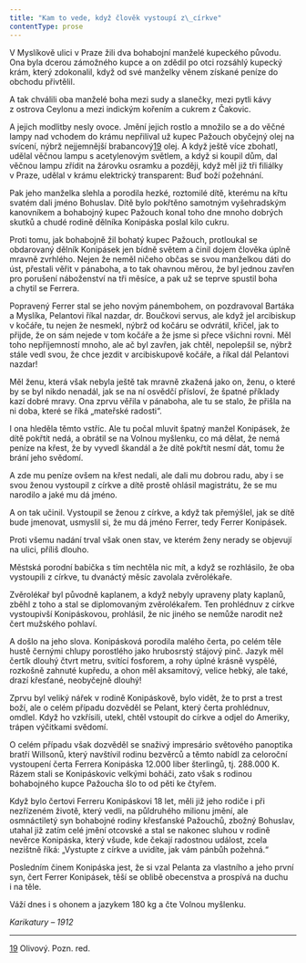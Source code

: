 ```yaml
---
title: "Kam to vede, když člověk vystoupí z\_církve"
contentType: prose
---
```


  

V Myslíkově ulici v Praze žili dva bohabojní manželé kupeckého původu. Ona byla dcerou zámožného kupce a on zdědil po otci rozsáhlý kupecký krám, který zdokonalil, když od své manželky věnem získané peníze do obchodu přivtělil.

A tak chválili oba manželé boha mezi sudy a slanečky, mezi pytli kávy z ostrova Ceylonu a mezi indickým kořením a cukrem z Čakovic.

A jejich modlitby nesly ovoce. Jmění jejich rostlo a množilo se a do věčné lampy nad vchodem do krámu nepřilíval už kupec Pažouch obyčejný olej na svícení, nýbrž nejjemnější brabancový[19](./resources/undefined) olej. A když ještě více zbohatl, udělal věčnou lampu s acetylenovým světlem, a když si koupil dům, dal věčnou lampu zřídit na žárovku osramku a později, když měl již tři filiálky v Praze, udělal v krámu elektrický transparent: Buď boží požehnání.

Pak jeho manželka slehla a porodila hezké, roztomilé dítě, kterému na křtu svatém dali jméno Bohuslav. Dítě bylo pokřtěno samotným vyšehradským kanovníkem a bohabojný kupec Pažouch konal toho dne mnoho dobrých skutků a chudé rodině dělníka Konipáska poslal kilo cukru.

Proti tomu, jak bohabojně žil bohatý kupec Pažouch, protloukal se obdarovaný dělník Konipásek jen bídně světem a činil dojem člověka úplně mravně zvrhlého. Nejen že neměl ničeho občas se svou manželkou dáti do úst, přestali věřit v pánaboha, a to tak ohavnou měrou, že byl jednou zavřen pro porušení náboženství na tři měsíce, a pak už se teprve spustil boha a chytil se Ferrera.

Popravený Ferrer stal se jeho novým pánembohem, on pozdravoval Bartáka a Myslíka, Pelantovi říkal nazdar, dr. Boučkovi servus, ale když jel arcibiskup v kočáře, tu nejen že nesmekl, nýbrž od kočáru se odvrátil, křičel, jak to přijde, že on sám nejede v tom kočáře a že jsme si přece všichni rovni. Měl toho nepříjemností mnoho, ale ač byl zavřen, jak chtěl, nepolepšil se, nýbrž stále vedl svou, že chce jezdit v arcibiskupově kočáře, a říkal dál Pelantovi nazdar!

Měl ženu, která však nebyla ještě tak mravně zkažená jako on, ženu, o které by se byl nikdo nenadál, jak se na ní osvědčí přísloví, že špatné příklady kazí dobré mravy. Ona zprvu věřila v pánaboha, ale tu se stalo, že přišla na ni doba, které se říká „mateřské radosti“.

I ona hleděla těmto vstříc. Ale tu počal mluvit špatný manžel Konipásek, že dítě pokřtít nedá, a obrátil se na Volnou myšlenku, co má dělat, že nemá peníze na křest, že by vyvedl škandál a že dítě pokřtít nesmí dát, tomu že brání jeho svědomí.

A zde mu peníze ovšem na křest nedali, ale dali mu dobrou radu, aby i se svou ženou vystoupil z církve a dítě prostě ohlásil magistrátu, že se mu narodilo a jaké mu dá jméno.

A on tak učinil. Vystoupil se ženou z církve, a když tak přemýšlel, jak se dítě bude jmenovat, usmyslil si, že mu dá jméno Ferrer, tedy Ferrer Konipásek.

Proti všemu nadání trval však onen stav, ve kterém ženy nerady se objevují na ulici, příliš dlouho.

Městská porodní babička s tím nechtěla nic mít, a když se rozhlásilo, že oba vystoupili z církve, tu dvanáctý měsíc zavolala zvěrolékaře.

Zvěrolékař byl původně kaplanem, a když nebyly upraveny platy kaplanů, zběhl z toho a stal se diplomovaným zvěrolékařem. Ten prohlédnuv z církve vystoupivší Konipáskovou, prohlásil, že nic jiného se nemůže narodit než čert mužského pohlaví.

A došlo na jeho slova. Konipásková porodila malého čerta, po celém těle hustě černými chlupy porostlého jako hrubosrstý stájový pinč. Jazyk měl čertík dlouhý čtvrt metru, svítící fosforem, a rohy úplné krásně vyspělé, rozkošně zahnuté kupředu, a ohon měl aksamitový, velice hebký, ale také, drazí křesťané, neobyčejně dlouhý!

Zprvu byl veliký nářek v rodině Konipáskově, bylo vidět, že to prst a trest boží, ale o celém případu dozvěděl se Pelant, který čerta prohlédnuv, omdlel. Když ho vzkřísili, utekl, chtěl vstoupit do církve a odjel do Ameriky, trápen výčitkami svědomí.

O celém případu však dozvěděl se snaživý impresário světového panoptika bratří Willsonů, který navštívil rodinu bezvěrců a těmto nabídl za celoroční vystoupení čerta Ferrera Konipáska 12.000 liber šterlingů, tj. 288.000 K. Rázem stali se Konipáskovic velkými boháči, zato však s rodinou bohabojného kupce Pažoucha šlo to od pěti ke čtyřem.

Když bylo čertovi Ferreru Konipáskovi 18 let, měli již jeho rodiče i při nezřízeném životě, který vedli, na půldruhého milionu jmění, ale osmnáctiletý syn bohabojné rodiny křesťanské Pažouchů, zbožný Bohuslav, utahal již zatím celé jmění otcovské a stal se nakonec sluhou v rodině nevěrce Konipáska, který všude, kde čekají radostnou událost, zcela nezištně říká: „Vystupte z církve a uvidíte, jak vám pánbůh požehná.“

Posledním činem Konipáska jest, že si vzal Pelanta za vlastního a jeho první syn, čert Ferrer Konipásek, těší se oblibě obecenstva a prospívá na duchu i na těle.

Váží dnes i s ohonem a jazykem 180 kg a čte Volnou myšlenku.

_Karikatury – 1912_

* * *

[19](./resources/undefined) Olivový. Pozn. red.
